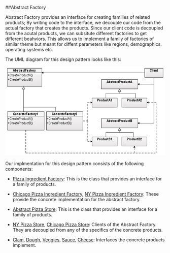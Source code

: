 ##Abstract Factory

Abstract Factory provides an interface for creating families of related products; By writing code to the interface, we decouple our code from the actual factory that creates the products. Since our client code is decoupled from the acutal products, we can subsitute different factories to get different beahviors. This allows us to implement a family of factories of similar theme but meant for diffent parameters like regions, demographics. operating systems etc.

The UML diagram for this design pattern looks like this:

![](https://github.com/joed7/Creational-design-patterns/blob/master/images/Abstract_Factory_design_pattern.png)

Our implmentation for this design pattern consists of the following components:

* [Pizza Ingredient Factory](https://github.com/joed7/Creational-design-patterns/blob/master/src/com/pattern/abstractfactory/PizzaIngredientFactory.java): This is the class that provides an interface for a family of products.

* [Chicago Pizza Ingredient Factory](https://github.com/joed7/Creational-design-patterns/blob/master/src/com/pattern/abstractfactory/ChicagoPizzaIngredientFactory.java), [NY Pizza Ingredient Factory](https://github.com/joed7/Creational-design-patterns/blob/master/src/com/pattern/abstractfactory/NYPizzaIngredientFactory.java): These provide the concrete implementation for the abstract factory.

* [Abstract Pizza Store](https://github.com/joed7/Creational-design-patterns/blob/master/src/com/pattern/abstractfactory/AbstractPizzaStore.java): This is the class that provides an interface for a family of products.

* [NY Pizza Store](https://github.com/joed7/Creational-design-patterns/blob/master/src/com/pattern/abstractfactory/NYPizzaStore.java), [Chicago Pizza Store](https://github.com/joed7/Creational-design-patterns/blob/master/src/com/pattern/abstractfactory/ChicagoPizzaStore.java): Clients of the Abstract Factory. They are decoupled from any of the specifics of the concrete products.  

* [Clam](https://github.com/joed7/Creational-design-patterns/blob/master/src/com/pattern/abstractfactory/Clam.java), [Dough](https://github.com/joed7/Creational-design-patterns/blob/master/src/com/pattern/abstractfactory/Dough.java), [Veggies](https://github.com/joed7/Creational-design-patterns/blob/master/src/com/pattern/abstractfactory/Veggies.java), [Sauce](https://github.com/joed7/Creational-design-patterns/blob/master/src/com/pattern/abstractfactory/Sauce.java), [Cheese](https://github.com/joed7/Creational-design-patterns/blob/master/src/com/pattern/abstractfactory/Cheese.java): Interfaces the concrete products implement. 